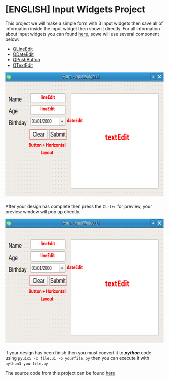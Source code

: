 # [ENGLISH] Input Widgets Project
This project we will make a simple form with 3 input widgets then save all of information inside the input widget 
then show it directly. For all information about input widgets you can found [here](http://pyqt.sourceforge.net/Docs/PyQt4/qtgui.html), sowe will use several component below:

* [QLineEdit](http://pyqt.sourceforge.net/Docs/PyQt4/qlineedit.html) 
* [QDateEdit](http://pyqt.sourceforge.net/Docs/PyQt4/qdateedit.html)
* [QPushButton](http://pyqt.sourceforge.net/Docs/PyQt4/qpushbutton.html)
* [QTextEdit](http://pyqt.sourceforge.net/Docs/PyQt4/qtextedit.html)

<img src="/images/Inputwidgets1.PNG" height="400">

After your design has complete then press the ```Ctrl+r``` for preview, your preview window will pop up directly.

<img src="/images/Inputwidgets1.PNG" height="400">

if your design has been finish then you must convert it to ***python*** code using ```pyuic5 -x file.ui -o yourfile.py``` then you can execute it with ```python3 yourfile.py```

The source code from this project can be found [here](/src)
